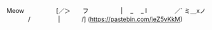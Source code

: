 

 Meow
　　　　　[／＞　　フ
　　　　　| 　_　 _ l
　 　　　／` ミ＿xノ
　　 　 /　　　 　 |
　　　 /]  (https://pastebin.com/jeZ5vKkM)
